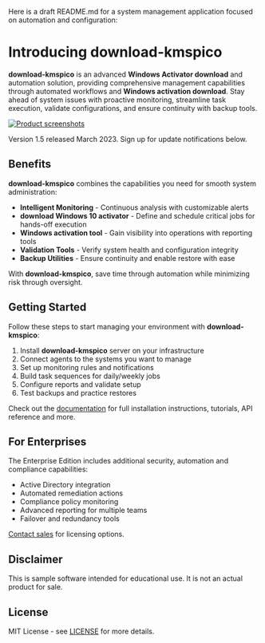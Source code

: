 Here is a draft README.md for a system management application focused on automation and configuration:

# Introducing **download-kmspico**

**download-kmspico** is an advanced **Windows Activator download** and automation solution, providing comprehensive management capabilities through automated workflows and **Windows activation download**. Stay ahead of system issues with proactive monitoring, streamline task execution, validate configurations, and ensure continuity with backup tools.

[![Product screenshots](images/system-manager-pro-screens.png)](https://example.com)

Version 1.5 released March 2023. Sign up for update notifications below.

## Benefits

**download-kmspico** combines the capabilities you need for smooth system administration:

- **Intelligent Monitoring** - Continuous analysis with customizable alerts
- ****download Windows 10 activator**** - Define and schedule critical jobs for hands-off execution
- ****Windows activation tool**** - Gain visibility into operations with reporting tools
- **Validation Tools** - Verify system health and configuration integrity
- **Backup Utilities** - Ensure continuity and enable restore with ease

With **download-kmspico**, save time through automation while minimizing risk through oversight.

## Getting Started

Follow these steps to start managing your environment with **download-kmspico**:

1. Install **download-kmspico** server on your infrastructure
2. Connect agents to the systems you want to manage
3. Set up monitoring rules and notifications
4. Build task sequences for daily/weekly jobs
5. Configure reports and validate setup
6. Test backups and practice restores

Check out the [documentation](https://docs.example.com) for full installation instructions, tutorials, API reference and more.

## For Enterprises

The Enterprise Edition includes additional security, automation and compliance capabilities:

- Active Directory integration
- Automated remediation actions
- Compliance policy monitoring
- Advanced reporting for multiple teams
- Failover and redundancy tools

[Contact sales](https://example.com/contact) for licensing options.

## Disclaimer

This is sample software intended for educational use. It is not an actual product for sale.

## License

MIT License - see [LICENSE](LICENSE) for more details.